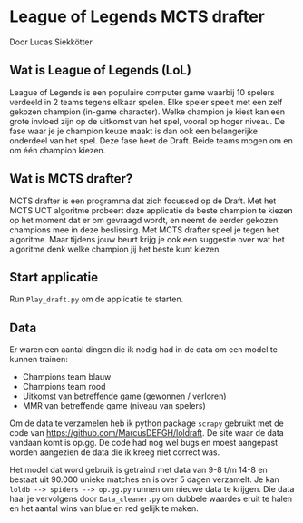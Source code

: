 # League of Legends MCTS drafter
Door Lucas Siekkötter

## Wat is League of Legends (LoL)
League of Legends is een populaire computer game waarbij 10 spelers verdeeld in 2 teams tegens elkaar spelen. Elke speler speelt met een zelf gekozen champion (in-game character). Welke champion je kiest kan een grote invloed zijn op de uitkomst van het spel, vooral op hoger niveau. De fase waar je je champion keuze maakt is dan ook een belangerijke onderdeel van het spel. Deze fase heet de Draft. Beide teams mogen om en om één champion kiezen.

## Wat is MCTS drafter?
MCTS drafter is een programma dat zich focussed op de Draft. Met het MCTS UCT algoritme probeert deze applicatie de beste champion te kiezen op het moment dat er om gevraagd wordt, en neemt de eerder gekozen champions mee in deze beslissing. Met MCTS drafter speel je tegen het algoritme. Maar tijdens jouw beurt krijg je ook een suggestie over wat het algoritme denk welke champion jij het beste kunt kiezen.

## Start applicatie
Run `Play_draft.py` om de applicatie te starten.

## Data
Er waren een aantal dingen die ik nodig had in de data om een model te kunnen trainen:
* Champions team blauw
* Champions team rood
* Uitkomst van betreffende game (gewonnen / verloren)
* MMR van betreffende game (niveau van spelers)

Om de data te verzamelen heb ik python package `scrapy` gebruikt met de code van https://github.com/MarcusDEFGH/loldraft. De site waar de data vandaan komt is op.gg. De code had nog wel bugs en moest aangepast worden aangezien de data die ik kreeg niet correct was.

Het model dat word gebruik is getraind met data van 9-8 t/m 14-8 en bestaat uit 90.000 unieke matches en is over 5 dagen verzamelt. Je kan `loldb --> spiders --> op.gg.py` runnen om nieuwe data te krijgen. Die data haal je vervolgens door `Data_cleaner.py` om dubbele waardes eruit te halen en het aantal wins van blue en red gelijk te maken.